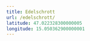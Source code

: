 ```yaml
---
title: Edelschrott
url: /edelschrott/
latitude: 47.022328300000005
longitude: 15.050362900000001
---
```

